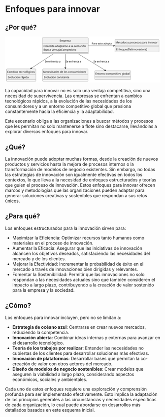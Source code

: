 # Enfoques para innovar

## ¿Por qué?

<div align=center>

![](/images/modelosUML/modelosUML/enfoquesInnovar.svg)

</div>

La capacidad para innovar no es solo una ventaja competitiva, sino una necesidad de supervivencia. Las empresas se enfrentan a cambios tecnológicos rápidos, a la evolución de las necesidades de los consumidores y a un entorno competitivo global que presiona constantemente hacia la eficiencia y la adaptabilidad.

Este escenario obliga a las organizaciones a buscar métodos y procesos que les permitan no solo mantenerse a flote sino destacarse, llevándolas a explorar diversos enfoques para innovar.

## ¿Qué?

La innovación puede adoptar muchas formas, desde la creación de nuevos productos y servicios hasta la mejora de procesos internos o la transformación de modelos de negocio existentes. Sin embargo, no todas las estrategias de innovación son igualmente efectivas en todos los contextos, lo que lleva a la necesidad de enfoques estructurados y teorías que guíen el proceso de innovación. Estos enfoques para innovar ofrecen marcos y metodologías que las organizaciones pueden adaptar para generar soluciones creativas y sostenibles que respondan a sus retos únicos.

## ¿Para qué?

Los enfoques estructurados para la innovación sirven para:

- Maximizar la Eficiencia: Optimizar recursos tanto humanos como materiales en el proceso de innovación.
- Aumentar la Eficacia: Asegurar que las iniciativas de innovación alcancen los objetivos deseados, satisfaciendo las necesidades del mercado y de los clientes.
- Mejorar la Efectividad: Incrementar la probabilidad de éxito en el mercado a través de innovaciones bien dirigidas y relevantes.
- Fomentar la Sostenibilidad: Permitir que las innovaciones no solo respondan a las necesidades actuales sino que también consideren el impacto a largo plazo, contribuyendo a la creación de valor sostenido para la empresa y la sociedad.

## ¿Cómo?

Los enfoques para innovar incluyen, pero no se limitan a:

- **Estrategia de océano azul**: Centrarse en crear nuevos mercados, reduciendo la competencia.
- **Innovación abierta**: Combinar ideas internas y externas para avanzar en el desarrollo tecnológico.
- **Teoría de los trabajos por realizar**: Entender las necesidades no cubiertas de los clientes para desarrollar soluciones más efectivas.
- **Innovación de plataformas**: Desarrollar bases que permitan la co-creación de valor con otros actores del mercado.
- **Diseño de modelos de negocio sostenibles**: Crear modelos que aseguren la viabilidad a largo plazo, considerando aspectos económicos, sociales y ambientales.

Cada uno de estos enfoques requiere una exploración y comprensión profunda para ser implementado efectivamente. Esto implica la adaptación de los principios generales a las circunstancias y necesidades específicas de cada organización, lo cual puede abordarse en desarrollos más detallados basados en este esquema inicial.
